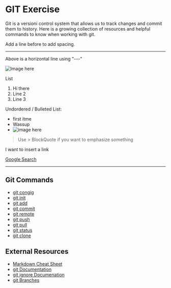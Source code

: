 # GIT Exercise
Git is a versioni control system that allows us to track changes and commit them to history.
Here is a growing collection of resources and helpful commands to know when working with git.

Add a line before to add spacing.

---
Above is a horizontal line using "---"


![Image here](imagehere.jpg)

List
1.  Hi there
2. Line 2
3. Line 3

Undordered / Bulleted List:
- first itme
- Wassup
- ![image here](imagehere.jpg)

> Use > BlockQuote if you want to emphasize something

I want to insert a link

[Google Search](www.google.com)

---

## Git Commands
- [git congig](./Commands/Config.md)
- [git init](Commands/Init.md)
- [git add](./Commands/Add.md)
- [git commit](./Commands/Commit.md)
- [git remote](./Commands/Remote.md)
- [git push](./Commands/Push.md)
- [git pull](./Commands/Pull.md)
- [git status](./Commands/Status.md)
- [git clone](./Commands/Clone.md)

## External Resources
- [Markdown Cheat Sheet](https://www.markdownguide.org/cheat-sheet/)
- [git Documentation](https://git-scm.com/docs)
- [git ignore Documenation](https://git-scm.com/docs/gitignore)
- [git Branches](https://git-scm.com/book/en/v2/Git-Branching-Branches-in-a-Nutshell)

